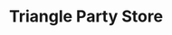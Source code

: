 ---
title: "Triangle Party Store"
url: /dearborn-heights/triangle-party-store/
shop: convenience
---